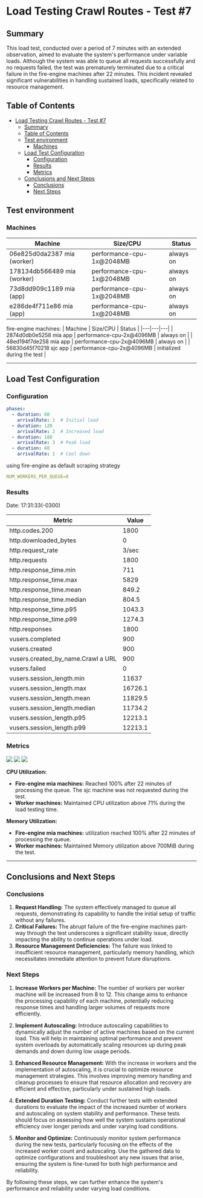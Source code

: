 # Load Testing Crawl Routes - Test #7

## Summary

This load test, conducted over a period of 7 minutes with an extended observation, aimed to evaluate the system's performance under variable loads. Although the system was able to queue all requests successfully and no requests failed, the test was prematurely terminated due to a critical failure in the fire-engine machines after 22 minutes. This incident revealed significant vulnerabilities in handling sustained loads, specifically related to resource management.

## Table of Contents

- [Load Testing Crawl Routes - Test #7](#load-testing-crawl-routes---test-7)
  - [Summary](#summary)
  - [Table of Contents](#table-of-contents)
  - [Test environment](#test-environment)
    - [Machines](#machines)
  - [Load Test Configuration](#load-test-configuration)
    - [Configuration](#configuration)
    - [Results](#results)
    - [Metrics](#metrics)
  - [Conclusions and Next Steps](#conclusions-and-next-steps)
    - [Conclusions](#conclusions)
    - [Next Steps](#next-steps)

## Test environment
### Machines

| Machine | Size/CPU | Status |
|---|---|---|
| 06e825d0da2387 mia (worker) | performance-cpu-1x@2048MB | always on |
| 178134db566489 mia (worker) | performance-cpu-1x@2048MB | always on |
| 73d8dd909c1189 mia (app) | performance-cpu-1x@2048MB | always on |
| e286de4f711e86 mia (app) | performance-cpu-1x@2048MB | always on |

fire-engine machines:
| Machine | Size/CPU | Status |
|---|---|---|
| 2874d0db0e5258 mia app | performance-cpu-2x@4096MB | always on |
| 48ed194f7de258 mia app | performance-cpu-2x@4096MB | always on |
| 56830d45f70218 sjc app | performance-cpu-2x@4096MB | initialized during the test |

---

## Load Test Configuration

### Configuration

```yml
phases:
  - duration: 60
    arrivalRate: 1  # Initial load
  - duration: 120
    arrivalRate: 2  # Increased load
  - duration: 180
    arrivalRate: 3  # Peak load
  - duration: 60
    arrivalRate: 1  # Cool down
```

using fire-engine as default scraping strategy

```yml
NUM_WORKERS_PER_QUEUE=8
```

### Results
Date: 17:31:33(-0300)

| Metric                                      | Value   |
|---------------------------------------------|---------|
| http.codes.200                              | 1800    |
| http.downloaded_bytes                       | 0       |
| http.request_rate                           | 3/sec   |
| http.requests                               | 1800    |
| http.response_time.min                      | 711     |
| http.response_time.max                      | 5829    |
| http.response_time.mean                     | 849.2   |
| http.response_time.median                   | 804.5   |
| http.response_time.p95                      | 1043.3  |
| http.response_time.p99                      | 1274.3  |
| http.responses                              | 1800    |
| vusers.completed                            | 900     |
| vusers.created                              | 900     |
| vusers.created_by_name.Crawl a URL          | 900     |
| vusers.failed                               | 0       |
| vusers.session_length.min                   | 11637   |
| vusers.session_length.max                   | 16726.1 |
| vusers.session_length.mean                  | 11829.5 |
| vusers.session_length.median                | 11734.2 |
| vusers.session_length.p95                   | 12213.1 |
| vusers.session_length.p99                   | 12213.1 |

### Metrics

![](./assets/metrics-fire-engine-test-7.png)
![](./assets/metrics-fire-engine-test-7-2.png)
![](./assets/metrics-test-7.png)

**CPU Utilization:**
- **Fire-engine mia machines:** Reached 100% after 22 minutes of processing the queue. The sjc machine was not requested during the test.
- **Worker machines:** Maintained CPU utilization above 71% during the load testing time.

**Memory Utilization:**
- **Fire-engine mia machines:** utilization reached 100% after 22 minutes of processing the queue.
- **Worker machines:** Maintained Memory utilization above 700MiB during the test.



---

## Conclusions and Next Steps

### Conclusions

1. **Request Handling:** The system effectively managed to queue all requests, demonstrating its capability to handle the initial setup of traffic without any failures.
2. **Critical Failures:** The abrupt failure of the fire-engine machines part-way through the test underscores a significant stability issue, directly impacting the ability to continue operations under load.
3. **Resource Management Deficiencies:** The failure was linked to insufficient resource management, particularly memory handling, which necessitates immediate attention to prevent future disruptions.

### Next Steps
1. **Increase Workers per Machine:** The number of workers per worker machine will be increased from 8 to 12. This change aims to enhance the processing capability of each machine, potentially reducing response times and handling larger volumes of requests more efficiently.

2. **Implement Autoscaling:** Introduce autoscaling capabilities to dynamically adjust the number of active machines based on the current load. This will help in maintaining optimal performance and prevent system overloads by automatically scaling resources up during peak demands and down during low usage periods.

3. **Enhanced Resource Management:** With the increase in workers and the implementation of autoscaling, it is crucial to optimize resource management strategies. This involves improving memory handling and cleanup processes to ensure that resource allocation and recovery are efficient and effective, particularly under sustained high loads.

4. **Extended Duration Testing:** Conduct further tests with extended durations to evaluate the impact of the increased number of workers and autoscaling on system stability and performance. These tests should focus on assessing how well the system sustains operational efficiency over longer periods and under varying load conditions.

5. **Monitor and Optimize:** Continuously monitor system performance during the new tests, particularly focusing on the effects of the increased worker count and autoscaling. Use the gathered data to optimize configurations and troubleshoot any new issues that arise, ensuring the system is fine-tuned for both high performance and reliability.

By following these steps, we can further enhance the system's performance and reliability under varying load conditions.